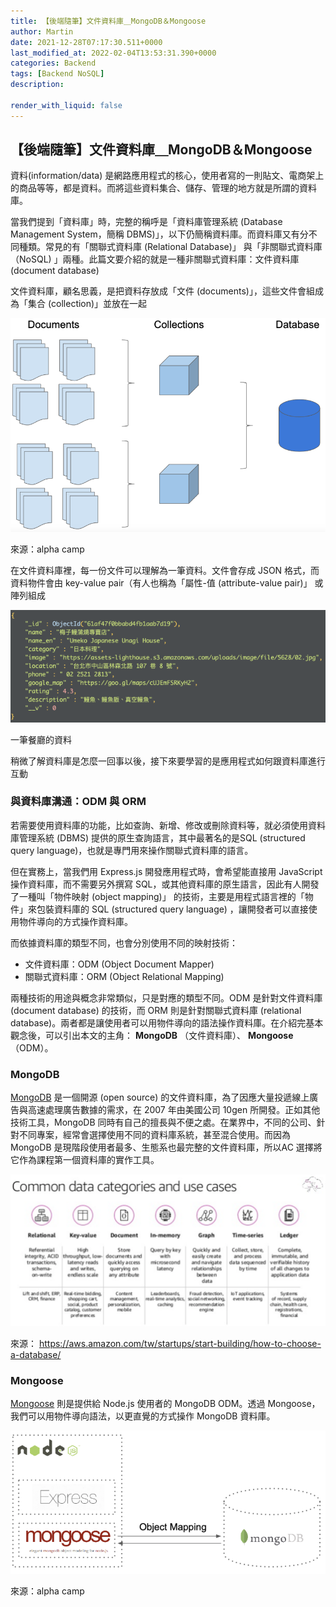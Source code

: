 ```yaml
---
title: 【後端隨筆】文件資料庫＿MongoDB＆Mongoose
author: Martin
date: 2021-12-28T07:17:30.511+0000
last_modified_at: 2022-02-04T13:53:31.390+0000
categories: Backend
tags: [Backend NoSQL]
description: 

render_with_liquid: false
---
```


## 【後端隨筆】文件資料庫＿MongoDB＆Mongoose

資料\(information/data\) 是網路應用程式的核心，使用者寫的一則貼文、電商架上的商品等等，都是資料。而將這些資料集合、儲存、管理的地方就是所謂的資料庫。

當我們提到「資料庫」時，完整的稱呼是「資料庫管理系統 \(Database Management System，簡稱 DBMS\)」，以下仍簡稱資料庫。而資料庫又有分不同種類。常見的有「關聯式資料庫 \(Relational Database\)」 與「非關聯式資料庫（NoSQL\) 」兩種。此篇文要介紹的就是一種非關聯式資料庫：文件資料庫 \(document database\)

文件資料庫，顧名思義，是把資料存放成「文件 \(documents\)」，這些文件會組成為「集合 \(collection\)」並放在一起


![來源：alpha camp](/assets/4a3694ee0564/1*GGEmfcZN3Wz5m29HDlocfg.png)

來源：alpha camp

在文件資料庫裡，每一份文件可以理解為一筆資料。文件會存成 JSON 格式，而資料物件會由 key\-value pair（有人也稱為「屬性\-值 \(attribute\-value pair\)」 或陣列組成


![一筆餐廳的資料](/assets/4a3694ee0564/1*CIQEbq6VmnKs7cKOrSJcbg.png)

一筆餐廳的資料

稍微了解資料庫是怎麼一回事以後，接下來要學習的是應用程式如何跟資料庫進行互動
### 與資料庫溝通：ODM 與 ORM

若需要使用資料庫的功能，比如查詢、新增、修改或刪除資料等，就必須使用資料庫管理系統 \(DBMS\) 提供的原生查詢語言，其中最著名的是SQL \(structured query language\)，也就是專門用來操作關聯式資料庫的語言。

但在實務上，當我們用 Express\.js 開發應用程式時，會希望能直接用 JavaScript 操作資料庫，而不需要另外撰寫 SQL，或其他資料庫的原生語言，因此有人開發了一種叫「物件映射 \(object mapping\)」 的技術，主要是用程式語言裡的「物件」來包裝資料庫的 SQL \(structured query language\) ，讓開發者可以直接使用物件導向的方式操作資料庫。

而依據資料庫的類型不同，也會分別使用不同的映射技術：
- 文件資料庫：ODM \(Object Document Mapper\)
- 關聯式資料庫：ORM \(Object Relational Mapping\)


兩種技術的用途與概念非常類似，只是對應的類型不同。ODM 是針對文件資料庫 \(document database\) 的技術，而 ORM 則是針對關聯式資料庫 \(relational database\)。兩者都是讓使用者可以用物件導向的語法操作資料庫。在介紹完基本觀念後，可以引出本文的主角： **MongoDB** （文件資料庫）、 **Mongoose** （ODM）。
### MongoDB

[MongoDB](https://www.mongodb.com/) 是一個開源 \(open source\) 的文件資料庫，為了因應大量投遞線上廣告與高速處理廣告數據的需求，在 2007 年由美國公司 10gen 所開發。正如其他技術工具，MongoDB 同時有自己的擅長與不便之處。在業界中，不同的公司、針對不同專案，經常會選擇使用不同的資料庫系統，甚至混合使用。而因為MongoDB 是現階段使用者最多、生態系也最完整的文件資料庫，所以AC 選擇將它作為課程第一個資料庫的實作工具。


![來源： [https://aws\.amazon\.com/tw/startups/start\-building/how\-to\-choose\-a\-database/](https://aws.amazon.com/tw/startups/start-building/how-to-choose-a-database/)](/assets/4a3694ee0564/1*hMjQXAarVr9AS1riRsvE5w.png)

來源： [https://aws\.amazon\.com/tw/startups/start\-building/how\-to\-choose\-a\-database/](https://aws.amazon.com/tw/startups/start-building/how-to-choose-a-database/)
### Mongoose

[Mongoose](https://mongoosejs.com/) 則是提供給 Node\.js 使用者的 MongoDB ODM。透過 Mongoose，我們可以用物件導向語法，以更直覺的方式操作 MongoDB 資料庫。


![來源：alpha camp](/assets/4a3694ee0564/1*pxdKpHHD98u7LpNaa6Q1ww.png)

來源：alpha camp




